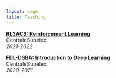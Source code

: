```yaml
---
layout: page
title: Teaching
---
```



<strong><a href="https://centralesupelec.edunao.com/course/view.php?id=3318">RL3ACS: Reinforcement Learning</a></strong>  
CentraleSupélec  
*2021-2022*

<strong><a href="https://piazza.com/centralesupelec/winter2020/fdl2021/info">FDL-DSBA: Introduction to Deep Learning</a></strong>  
CentraleSupélec  
*2020-2021*